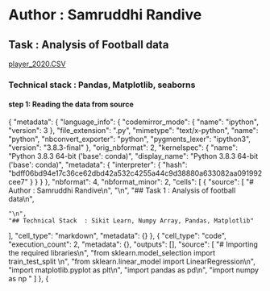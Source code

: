 # Author : Samruddhi Randive

## Task : Analysis of Football data 

[player_2020.CSV](https://github.com/samruddhi0507/Analysis-of-football-data/files/6526874/player_2020.CSV)

### Technical stack : Pandas, Matplotlib, seaborns

####  step 1: Reading the data from source


{
 "metadata": {
  "language_info": {
   "codemirror_mode": {
    "name": "ipython",
    "version": 3
   },
   "file_extension": ".py",
   "mimetype": "text/x-python",
   "name": "python",
   "nbconvert_exporter": "python",
   "pygments_lexer": "ipython3",
   "version": "3.8.3-final"
  },
  "orig_nbformat": 2,
  "kernelspec": {
   "name": "Python 3.8.3 64-bit ('base': conda)",
   "display_name": "Python 3.8.3 64-bit ('base': conda)",
   "metadata": {
    "interpreter": {
     "hash": "bdff06bd94e17c36ce62dbd42a532c4255a44c9d38880a633082aa091992cee7"
    }
   }
  }
 },
 "nbformat": 4,
 "nbformat_minor": 2,
 "cells": [
  {
   "source": [
    "# Author : Samruddhi Randive\n",
    "\n",
    "## Task 1 : Analysis of football data\n",
   
    "\n",
    "## Technical Stack  : Sikit Learn, Numpy Array, Pandas, Matplotlib"
   ],
   "cell_type": "markdown",
   "metadata": {}
  },
  {
   "cell_type": "code",
   "execution_count": 2,
   "metadata": {},
   "outputs": [],
   "source": [
    "# Importing the required libraries\n",
    "from sklearn.model_selection import train_test_split \n",
    "from sklearn.linear_model import LinearRegression\n",
    "import matplotlib.pyplot as plt\n",
    "import pandas as pd\n",
    "import numpy as np  "
   ]
  },
  {
